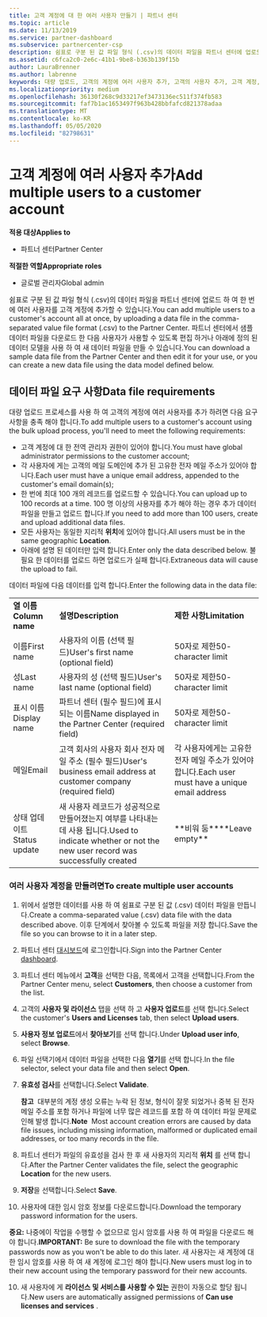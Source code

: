 ```yaml
---
title: 고객 계정에 대 한 여러 사용자 만들기 | 파트너 센터
ms.topic: article
ms.date: 11/13/2019
ms.service: partner-dashboard
ms.subservice: partnercenter-csp
description: 쉼표로 구분 된 값 파일 형식 (.csv)의 데이터 파일을 파트너 센터에 업로드 하 여 한 번에 여러 사용자를 고객 계정에 추가 하는 방법에 대해 알아봅니다.
ms.assetid: c6fca2c0-2e6c-41b1-9be8-b363b139f15b
author: LauraBrenner
ms.author: labrenne
keywords: 대량 업로드, 고객의 계정에 여러 사용자 추가, 고객의 사용자 추가, 고객 계정, 고객 사용자, 사용자에 대 한 대량 업로드
ms.localizationpriority: medium
ms.openlocfilehash: 36130f268c9d33217ef3473136ec511f374fb583
ms.sourcegitcommit: faf7b1ac1653497f963b428bbfafcd821378adaa
ms.translationtype: MT
ms.contentlocale: ko-KR
ms.lasthandoff: 05/05/2020
ms.locfileid: "82798631"
---
```

# <a name="add-multiple-users-to-a-customer-account"></a><span data-ttu-id="217f1-104">고객 계정에 여러 사용자 추가</span><span class="sxs-lookup"><span data-stu-id="217f1-104">Add multiple users to a customer account</span></span>

<span data-ttu-id="217f1-105">**적용 대상**</span><span class="sxs-lookup"><span data-stu-id="217f1-105">**Applies to**</span></span>

- <span data-ttu-id="217f1-106">파트너 센터</span><span class="sxs-lookup"><span data-stu-id="217f1-106">Partner Center</span></span>

<span data-ttu-id="217f1-107">**적절한 역할**</span><span class="sxs-lookup"><span data-stu-id="217f1-107">**Appropriate roles**</span></span>

- <span data-ttu-id="217f1-108">글로벌 관리자</span><span class="sxs-lookup"><span data-stu-id="217f1-108">Global admin</span></span>

<span data-ttu-id="217f1-109">쉼표로 구분 된 값 파일 형식 (.csv)의 데이터 파일을 파트너 센터에 업로드 하 여 한 번에 여러 사용자를 고객 계정에 추가할 수 있습니다.</span><span class="sxs-lookup"><span data-stu-id="217f1-109">You can add multiple users to a customer's account all at once, by uploading a data file in the comma-separated value file format (.csv) to the Partner Center.</span></span> <span data-ttu-id="217f1-110">파트너 센터에서 샘플 데이터 파일을 다운로드 한 다음 사용자가 사용할 수 있도록 편집 하거나 아래에 정의 된 데이터 모델을 사용 하 여 새 데이터 파일을 만들 수 있습니다.</span><span class="sxs-lookup"><span data-stu-id="217f1-110">You can download a sample data file from the Partner Center and then edit it for your use, or you can create a new data file using the data model defined below.</span></span>

## <a name="data-file-requirements"></a><a href="" id="creatingtheimportcsvfile"></a><span data-ttu-id="217f1-111">데이터 파일 요구 사항</span><span class="sxs-lookup"><span data-stu-id="217f1-111">Data file requirements</span></span>

<span data-ttu-id="217f1-112">대량 업로드 프로세스를 사용 하 여 고객의 계정에 여러 사용자를 추가 하려면 다음 요구 사항을 충족 해야 합니다.</span><span class="sxs-lookup"><span data-stu-id="217f1-112">To add multiple users to a customer's account using the bulk upload process, you'll need to meet the following requirements:</span></span>

- <span data-ttu-id="217f1-113">고객 계정에 대 한 전역 관리자 권한이 있어야 합니다.</span><span class="sxs-lookup"><span data-stu-id="217f1-113">You must have global administrator permissions to the customer account;</span></span>
- <span data-ttu-id="217f1-114">각 사용자에 게는 고객의 메일 도메인에 추가 된 고유한 전자 메일 주소가 있어야 합니다.</span><span class="sxs-lookup"><span data-stu-id="217f1-114">Each user must have a unique email address, appended to the customer's email domain(s);</span></span>
- <span data-ttu-id="217f1-115">한 번에 최대 100 개의 레코드를 업로드할 수 있습니다.</span><span class="sxs-lookup"><span data-stu-id="217f1-115">You can upload up to 100 records at a time.</span></span> <span data-ttu-id="217f1-116">100 명 이상의 사용자를 추가 해야 하는 경우 추가 데이터 파일을 만들고 업로드 합니다.</span><span class="sxs-lookup"><span data-stu-id="217f1-116">If you need to add more than 100 users, create and upload additional data files.</span></span>
- <span data-ttu-id="217f1-117">모든 사용자는 동일한 지리적 **위치**에 있어야 합니다.</span><span class="sxs-lookup"><span data-stu-id="217f1-117">All users must be in the same geographic **Location**.</span></span>
- <span data-ttu-id="217f1-118">아래에 설명 된 데이터만 입력 합니다.</span><span class="sxs-lookup"><span data-stu-id="217f1-118">Enter only the data described below.</span></span> <span data-ttu-id="217f1-119">불필요 한 데이터를 업로드 하면 업로드가 실패 합니다.</span><span class="sxs-lookup"><span data-stu-id="217f1-119">Extraneous data will cause the upload to fail.</span></span>

<span data-ttu-id="217f1-120">데이터 파일에 다음 데이터를 입력 합니다.</span><span class="sxs-lookup"><span data-stu-id="217f1-120">Enter the following data in the data file:</span></span>

|                 |                                                                              |                                            |
|-----------------|------------------------------------------------------------------------------|--------------------------------------------|
| <span data-ttu-id="217f1-121">**열 이름**</span><span class="sxs-lookup"><span data-stu-id="217f1-121">**Column name**</span></span> | <span data-ttu-id="217f1-122">**설명**</span><span class="sxs-lookup"><span data-stu-id="217f1-122">**Description**</span></span>                                                              | <span data-ttu-id="217f1-123">**제한 사항**</span><span class="sxs-lookup"><span data-stu-id="217f1-123">**Limitation**</span></span>                             |
| <span data-ttu-id="217f1-124">이름</span><span class="sxs-lookup"><span data-stu-id="217f1-124">First name</span></span>      | <span data-ttu-id="217f1-125">사용자의 이름 (선택 필드)</span><span class="sxs-lookup"><span data-stu-id="217f1-125">User's first name (optional field)</span></span>                                           | <span data-ttu-id="217f1-126">50자로 제한</span><span class="sxs-lookup"><span data-stu-id="217f1-126">50-character limit</span></span>                         |
| <span data-ttu-id="217f1-127">성</span><span class="sxs-lookup"><span data-stu-id="217f1-127">Last name</span></span>       | <span data-ttu-id="217f1-128">사용자의 성 (선택 필드)</span><span class="sxs-lookup"><span data-stu-id="217f1-128">User's last name (optional field)</span></span>                                            | <span data-ttu-id="217f1-129">50자로 제한</span><span class="sxs-lookup"><span data-stu-id="217f1-129">50-character limit</span></span>                         |
| <span data-ttu-id="217f1-130">표시 이름</span><span class="sxs-lookup"><span data-stu-id="217f1-130">Display name</span></span>    | <span data-ttu-id="217f1-131">파트너 센터 (필수 필드)에 표시 되는 이름</span><span class="sxs-lookup"><span data-stu-id="217f1-131">Name displayed in the Partner Center (required field)</span></span>                            | <span data-ttu-id="217f1-132">50자로 제한</span><span class="sxs-lookup"><span data-stu-id="217f1-132">50-character limit</span></span>                         |
| <span data-ttu-id="217f1-133">메일</span><span class="sxs-lookup"><span data-stu-id="217f1-133">Email</span></span>           | <span data-ttu-id="217f1-134">고객 회사의 사용자 회사 전자 메일 주소 (필수 필드)</span><span class="sxs-lookup"><span data-stu-id="217f1-134">User's business email address at customer company (required field)</span></span>           | <span data-ttu-id="217f1-135">각 사용자에게는 고유한 전자 메일 주소가 있어야 합니다.</span><span class="sxs-lookup"><span data-stu-id="217f1-135">Each user must have a unique email address</span></span> |
| <span data-ttu-id="217f1-136">상태 업데이트</span><span class="sxs-lookup"><span data-stu-id="217f1-136">Status update</span></span>   | <span data-ttu-id="217f1-137">새 사용자 레코드가 성공적으로 만들어졌는지 여부를 나타내는 데 사용 됩니다.</span><span class="sxs-lookup"><span data-stu-id="217f1-137">Used to indicate whether or not the new user record was successfully created</span></span> | <span data-ttu-id="217f1-138">\*\*비워 둠\*\*</span><span class="sxs-lookup"><span data-stu-id="217f1-138">\*\*Leave empty\*\*</span></span>                        |

### <a name="to-create-multiple-user-accounts"></a><a href="" id="createmultipleuseraccounts"></a><span data-ttu-id="217f1-139">여러 사용자 계정을 만들려면</span><span class="sxs-lookup"><span data-stu-id="217f1-139">To create multiple user accounts</span></span>

<a href="" id="creatingtheaccounts"></a>

1. <span data-ttu-id="217f1-140">위에서 설명한 데이터를 사용 하 여 쉼표로 구분 된 값 (.csv) 데이터 파일을 만듭니다.</span><span class="sxs-lookup"><span data-stu-id="217f1-140">Create a comma-separated value (.csv) data file with the data described above.</span></span> <span data-ttu-id="217f1-141">이후 단계에서 찾아볼 수 있도록 파일을 저장 합니다.</span><span class="sxs-lookup"><span data-stu-id="217f1-141">Save the file so you can browse to it in a later step.</span></span>

2. <span data-ttu-id="217f1-142">파트너 센터 [대시보드](https://partner.microsoft.com/dashboard)에 로그인합니다.</span><span class="sxs-lookup"><span data-stu-id="217f1-142">Sign into the Partner Center [dashboard](https://partner.microsoft.com/dashboard).</span></span>

3. <span data-ttu-id="217f1-143">파트너 센터 메뉴에서 **고객**을 선택한 다음, 목록에서 고객을 선택합니다.</span><span class="sxs-lookup"><span data-stu-id="217f1-143">From the Partner Center menu, select **Customers**, then choose a customer from the list.</span></span>

4. <span data-ttu-id="217f1-144">고객의 **사용자 및 라이선스** 탭을 선택 하 고 **사용자 업로드**를 선택 합니다.</span><span class="sxs-lookup"><span data-stu-id="217f1-144">Select the customer's **Users and Licenses** tab, then select **Upload users**.</span></span>

5. <span data-ttu-id="217f1-145">**사용자 정보 업로드**에서 **찾아보기**를 선택 합니다.</span><span class="sxs-lookup"><span data-stu-id="217f1-145">Under **Upload user info**, select **Browse**.</span></span>

6. <span data-ttu-id="217f1-146">파일 선택기에서 데이터 파일을 선택한 다음 **열기**를 선택 합니다.</span><span class="sxs-lookup"><span data-stu-id="217f1-146">In the file selector, select your data file and then select **Open**.</span></span>

7. <span data-ttu-id="217f1-147">**유효성 검사**를 선택합니다.</span><span class="sxs-lookup"><span data-stu-id="217f1-147">Select **Validate**.</span></span>

    <span data-ttu-id="217f1-148">**참고**  대부분의 계정 생성 오류는 누락 된 정보, 형식이 잘못 되었거나 중복 된 전자 메일 주소를 포함 하거나 파일에 너무 많은 레코드를 포함 하 여 데이터 파일 문제로 인해 발생 합니다.</span><span class="sxs-lookup"><span data-stu-id="217f1-148">**Note**  Most account creation errors are caused by data file issues, including missing information, malformed or duplicated email addresses, or too many records in the file.</span></span>

8. <span data-ttu-id="217f1-149">파트너 센터가 파일의 유효성을 검사 한 후 새 사용자의 지리적 **위치** 를 선택 합니다.</span><span class="sxs-lookup"><span data-stu-id="217f1-149">After the Partner Center validates the file, select the geographic **Location** for the new users.</span></span>
9. <span data-ttu-id="217f1-150">**저장**을 선택합니다.</span><span class="sxs-lookup"><span data-stu-id="217f1-150">Select **Save**.</span></span>
10. <span data-ttu-id="217f1-151">사용자에 대한 임시 암호 정보를 다운로드합니다.</span><span class="sxs-lookup"><span data-stu-id="217f1-151">Download the temporary password information for the users.</span></span>

<span data-ttu-id="217f1-152">**중요:** 나중에이 작업을 수행할 수 없으므로 임시 암호를 사용 하 여 파일을 다운로드 해야 합니다.</span><span class="sxs-lookup"><span data-stu-id="217f1-152">**IMPORTANT:** Be sure to download the file with the temporary passwords now as you won't be able to do this later.</span></span> <span data-ttu-id="217f1-153">새 사용자는 새 계정에 대 한 임시 암호를 사용 하 여 새 계정에 로그인 해야 합니다.</span><span class="sxs-lookup"><span data-stu-id="217f1-153">New users must log in to their new account using the temporary password for their new accounts.</span></span>

10. <span data-ttu-id="217f1-154">새 사용자에 게 **라이선스 및 서비스를 사용할 수 있는** 권한이 자동으로 할당 됩니다.</span><span class="sxs-lookup"><span data-stu-id="217f1-154">New users are automatically assigned permissions of **Can use licenses and services** .</span></span> 

 

 



